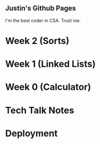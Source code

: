 ## Justin's Github Pages

I'm the best coder in CSA. Trust me. 

# Week 2 (Sorts)
# Week 1 (Linked Lists)
# Week 0 (Calculator)
# Tech Talk Notes
# Deployment



